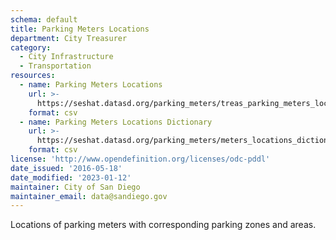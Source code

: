```yaml
---
schema: default
title: Parking Meters Locations
department: City Treasurer
category:
  - City Infrastructure
  - Transportation
resources:
  - name: Parking Meters Locations
    url: >-
      https://seshat.datasd.org/parking_meters/treas_parking_meters_loc_datasd_v1.csv
    format: csv
  - name: Parking Meters Locations Dictionary
    url: >-
      https://seshat.datasd.org/parking_meters/meters_locations_dictionary_datasd.csv
    format: csv
license: 'http://www.opendefinition.org/licenses/odc-pddl'
date_issued: '2016-05-18'
date_modified: '2023-01-12'
maintainer: City of San Diego
maintainer_email: data@sandiego.gov
---
```

Locations of parking meters with corresponding parking zones and areas.
